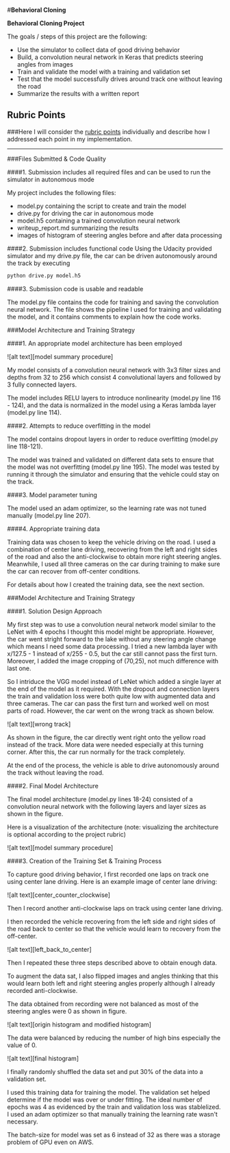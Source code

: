 #**Behavioral Cloning** 


**Behavioral Cloning Project**

The goals / steps of this project are the following:
* Use the simulator to collect data of good driving behavior
* Build, a convolution neural network in Keras that predicts steering angles from images
* Train and validate the model with a training and validation set
* Test that the model successfully drives around track one without leaving the road
* Summarize the results with a written report


## Rubric Points
###Here I will consider the [rubric points](https://review.udacity.com/#!/rubrics/432/view) individually and describe how I addressed each point in my implementation.  

---
###Files Submitted & Code Quality

####1. Submission includes all required files and can be used to run the simulator in autonomous mode

My project includes the following files:
* model.py containing the script to create and train the model
* drive.py for driving the car in autonomous mode
* model.h5 containing a trained convolution neural network 
* writeup_report.md summarizing the results
* images of histogram of steering angles before and after data processing

####2. Submission includes functional code
Using the Udacity provided simulator and my drive.py file, the car can be driven autonomously around the track by executing 
```sh
python drive.py model.h5
```

####3. Submission code is usable and readable

The model.py file contains the code for training and saving the convolution neural network. The file shows the pipeline I used for training and validating the model, and it contains comments to explain how the code works.

###Model Architecture and Training Strategy

####1. An appropriate model architecture has been employed

![alt text][model summary procedure]

My model consists of a convolution neural network with 3x3 filter sizes and depths from 32 to 256 which consist 4 convolutional layers and followed by 3 fully connected layers. 

The model includes RELU layers to introduce nonlinearity (model.py line 116 - 124), and the data is normalized in the model using a Keras lambda layer (model.py line 114). 

####2. Attempts to reduce overfitting in the model

The model contains dropout layers in order to reduce overfitting (model.py line 118-121). 

The model was trained and validated on different data sets to ensure that the model was not overfitting (model.py line 195). The model was tested by running it through the simulator and ensuring that the vehicle could stay on the track.

####3. Model parameter tuning

The model used an adam optimizer, so the learning rate was not tuned manually (model.py line 207).

####4. Appropriate training data

Training data was chosen to keep the vehicle driving on the road. I used a combination of center lane driving, recovering from the left and right sides of the road and also the anti-clockwise to obtain more right steering angles. Meanwhile, I used all three cameras on the car during training to make sure the car can recover from off-center conditions.   

For details about how I created the training data, see the next section. 

###Model Architecture and Training Strategy

####1. Solution Design Approach

My first step was to use a convolution neural network model similar to the LeNet with 4 epochs I thought this model might be appropriate. However, the car went stright forward to the lake without any steering angle change which means I need some data processing. I tried a new lambda layer with x/127.5 - 1 instead of x/255 - 0.5, but the car still cannot pass the first turn. Moreover, I added the image cropping of (70,25), not much difference with last one. 

So I intriduce the VGG model instead of LeNet which added a single layer at the end of the model as it required. With the dropout and connection layers the train and validation loss were both quite low with augmented data and three cameras. The car can pass the first turn and worked well on most parts of road. However, the car went on the wrong track as shown below.

![alt text][wrong track]

As shown in the figure, the car directly went right onto the yellow road instead of the track. More data were needed especially at this turning corner. After this, the car run normally for the track completely.

At the end of the process, the vehicle is able to drive autonomously around the track without leaving the road.

####2. Final Model Architecture

The final model architecture (model.py lines 18-24) consisted of a convolution neural network with the following layers and layer sizes as shown in the figure.

Here is a visualization of the architecture (note: visualizing the architecture is optional according to the project rubric)

![alt text][model summary procedure]

####3. Creation of the Training Set & Training Process

To capture good driving behavior, I first recorded one laps on track one using center lane driving. Here is an example image of center lane driving:

![alt text][center_counter_clockwise]

Then I record another anti-clockwise laps on track using center lane driving.

I then recorded the vehicle recovering from the left side and right sides of the road back to center so that the vehicle would learn to recovery from the off-center. 

![alt text][left_back_to_center]

Then I repeated these three steps described above to obtain enough data.

To augment the data sat, I also flipped images and angles thinking that this would learn both left and right steering angles properly although I already recorded anti-clockwise. 

The data obtained from recording were not balanced as most of the steering angles were 0 as shown in figure.

![alt text][origin histogram and modified histogram]

The data were balanced by reducing the number of high bins especially the value of 0. 

![alt text][final histogram]

I finally randomly shuffled the data set and put 30% of the data into a validation set. 

I used this training data for training the model. The validation set helped determine if the model was over or under fitting. The ideal number of epochs was 4 as evidenced by the train and validation loss was stablelized. I used an adam optimizer so that manually training the learning rate wasn't necessary.

The batch-size for model was set as 6 instead of 32 as there was a storage problem of GPU even on AWS. 
